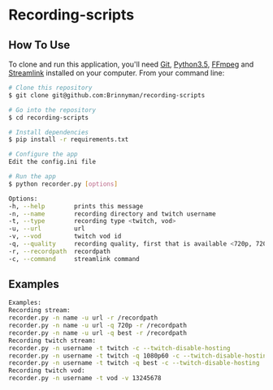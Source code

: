 # Recording-scripts

## How To Use

To clone and run this application, you'll need [Git](https://git-scm.com), [Python3.5](https://www.python.org/downloads/release/python-350/), [FFmpeg](https://www.ffmpeg.org/) and [Streamlink](https://github.com/streamlink/streamlink) installed on your computer. From your command line:

```bash
# Clone this repository
$ git clone git@github.com:Brinnyman/recording-scripts

# Go into the repository
$ cd recording-scripts

# Install dependencies
$ pip install -r requirements.txt

# Configure the app
Edit the config.ini file

# Run the app
$ python recorder.py [options]
```

```bash
Options:
-h, --help        prints this message
-n, --name        recording directory and twitch username
-t, --type        recording type <twitch, vod>
-u, --url         url
-v, --vod         twitch vod id
-q, --quality     recording quality, first that is available <720p, 720p60, 1080p, 1080p60, best>. You can override these by providing the quality or pick the default Streamlink settings <best> or <worst>.
-r, --recordpath  recordpath
-c, --command     streamlink command
```

## Examples

```bash
Examples:
Recording stream:
recorder.py -n name -u url -r /recordpath
recorder.py -n name -u url -q 720p -r /recordpath
recorder.py -n name -u url -q best -r /recordpath
Recording twitch stream:
recorder.py -n username -t twitch -c --twitch-disable-hosting
recorder.py -n username -t twitch -q 1080p60 -c --twitch-disable-hosting
recorder.py -n username -t twitch -q best -c --twitch-disable-hosting
Recording twitch vod:
recorder.py -n username -t vod -v 13245678
```
